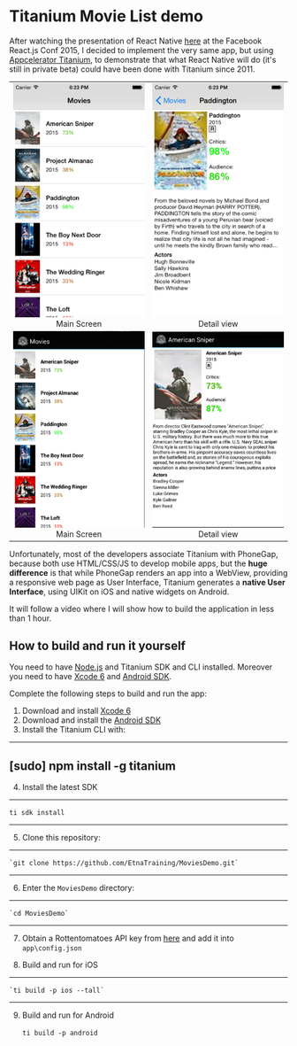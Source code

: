# Titanium Movie List demo

After watching the presentation of React Native [here](https://www.youtube.com/watch?v=7rDsRXj9-cU) at the Facebook React.js Conf 2015, I decided to implement the very same app, but using [Appcelerator Titanium](http://www.appcelerator.com/titanium/), to demonstrate that what React Native will do (it's still in private beta) could have been done with Titanium since 2011.

<table>
  <tr>
    <td align="center"><img src="https://github.com/EtnaTraining/MoviesDemo/blob/master/screenshots/movieList.png" width="250"/><br/>Main Screen</td>
    <td align="center"><img src="https://github.com/EtnaTraining/MoviesDemo/blob/master/screenshots/movieDetail.png" width="250"/><br/>Detail view</td>
  </tr>
   <tr>
    <td align="center"><img src="https://github.com/EtnaTraining/MoviesDemo/blob/master/screenshots/android_movieList.png" width="250"/><br/>Main Screen</td>
    <td align="center"><img src="https://github.com/EtnaTraining/MoviesDemo/blob/master/screenshots/android_movieDetail.png" width="250"/><br/>Detail view</td>
  </tr>
  
</table>


Unfortunately, most of the developers associate Titanium with PhoneGap, because both use HTML/CSS/JS to develop mobile apps, but the **huge difference** is that while PhoneGap renders an app into a WebView, providing a responsive web page as User Interface, Titanium generates a **native User Interface**, using UIKit on iOS and native widgets on Android.

It will follow a video where I will show how to build the application in less than 1 hour.

## How to build and run it yourself

You need to have [Node.js](http://nodejs.org) and Titanium SDK and CLI installed. Moreover you need to have [Xcode 6](https://developer.apple.com/xcode/downloads/) and [Android SDK](http://developer.android.com/sdk/index.html#Other).

Complete the following steps to build and run the app:

1. Download and install [Xcode 6](https://developer.apple.com/xcode/downloads/)
2. Download and install the [Android SDK](http://developer.android.com/sdk/index.html#Other)
3. Install the Titanium CLI with:

---
  [sudo] npm install -g titanium
---

4. Install the latest SDK
---
	ti sdk install
---
5. Clone this repository:
---
	`git clone https://github.com/EtnaTraining/MoviesDemo.git`
---
6. Enter the `MoviesDemo` directory:
---
	`cd MoviesDemo`
---
7. Obtain a Rottentomatoes API key from [here](http://developer.rottentomatoes.com) and add it into `app\config.json`

8. Build and run for iOS
---
	`ti build -p ios --tall`
---
9. Build and run for Android

	`ti build -p android`